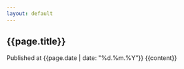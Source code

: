 ```yaml
---
layout: default
---
```

<section class="section section--main">
  <div class="container">
    <div class="post">
      <h1>{{page.title}}</h1>
      Published at <time>{{page.date | date: "%d.%m.%Y"}}</time>
      {{content}}
    </div>
  </div>
</section>